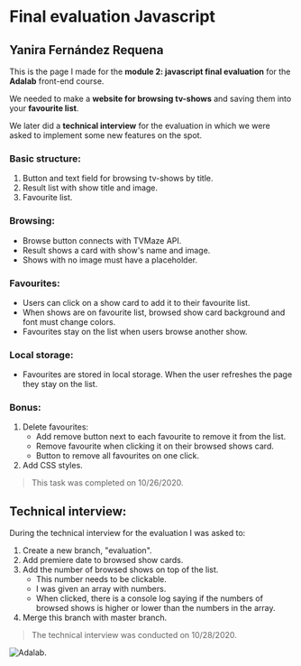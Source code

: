 # Final evaluation Javascript

## Yanira Fernández Requena

This is the page I made for the **module 2: javascript final evaluation** for the **Adalab** front-end course.

We needed to make a **website for browsing tv-shows** and saving them into your **favourite list**.

We later did a **technical interview** for the evaluation in which we were asked to implement some new features on the spot.

### Basic structure:

1. Button and text field for browsing tv-shows by title.
2. Result list with show title and image.
3. Favourite list.

### Browsing:

- Browse button connects with TVMaze API.
- Result shows a card with show's name and image.
- Shows with no image must have a placeholder.

### Favourites:

- Users can click on a show card to add it to their favourite list.
- When shows are on favourite list, browsed show card background and font must change colors.
- Favourites stay on the list when users browse another show.

### Local storage:

- Favourites are stored in local storage. When the user refreshes the page they stay on the list.

### Bonus:

1. Delete favourites:
   - Add remove button next to each favourite to remove it from the list.
   - Remove favourite when clicking it on their browsed shows card.
   - Button to remove all favourites on one click.
2. Add CSS styles.

> This task was completed on 10/26/2020.

## Technical interview:
During the technical interview for the evaluation I was asked to:
1. Create a new branch, "evaluation".
2. Add premiere date to browsed show cards.
3. Add the number of browsed shows on top of the list.
   - This number needs to be clickable.
   - I was given an array with numbers.
   - When clicked, there is a console log saying if the numbers of browsed shows is higher or lower than the numbers in the array.
4. Merge this branch with master branch.

> The technical interview was conducted on 10/28/2020.

![Adalab](https://beta.adalab.es/resources/images/adalab-logo-155x61-bg-white.png).
